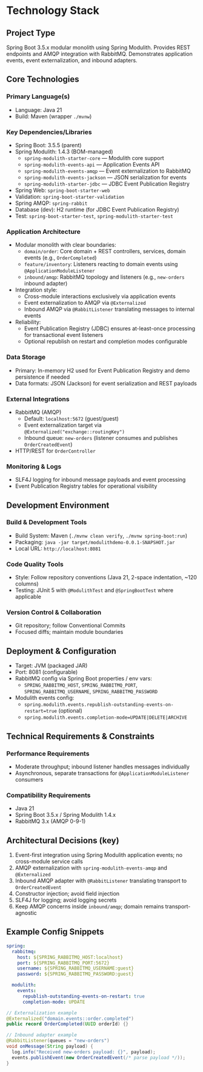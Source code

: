 # Technology Stack

## Project Type
Spring Boot 3.5.x modular monolith using Spring Modulith. Provides REST endpoints and AMQP integration with RabbitMQ. Demonstrates application events, event externalization, and inbound adapters.

## Core Technologies

### Primary Language(s)
- Language: Java 21
- Build: Maven (wrapper `./mvnw`)

### Key Dependencies/Libraries
- Spring Boot: 3.5.5 (parent)
- Spring Modulith: 1.4.3 (BOM-managed)
  - `spring-modulith-starter-core` — Modulith core support
  - `spring-modulith-events-api` — Application Events API
  - `spring-modulith-events-amqp` — Event externalization to RabbitMQ
  - `spring-modulith-events-jackson` — JSON serialization for events
  - `spring-modulith-starter-jdbc` — JDBC Event Publication Registry
- Spring Web: `spring-boot-starter-web`
- Validation: `spring-boot-starter-validation`
- Spring AMQP: `spring-rabbit`
- Database (dev): H2 runtime (for JDBC Event Publication Registry)
- Test: `spring-boot-starter-test`, `spring-modulith-starter-test`

### Application Architecture
- Modular monolith with clear boundaries:
  - `domain/order`: Core domain + REST controllers, services, domain events (e.g., `OrderCompleted`)
  - `feature/inventory`: Listeners reacting to domain events using `@ApplicationModuleListener`
  - `inbound/amqp`: RabbitMQ topology and listeners (e.g., `new-orders` inbound adapter)
- Integration style:
  - Cross-module interactions exclusively via application events
  - Event externalization to AMQP via `@Externalized`
  - Inbound AMQP via `@RabbitListener` translating messages to internal events
- Reliability:
  - Event Publication Registry (JDBC) ensures at-least-once processing for transactional event listeners
  - Optional republish on restart and completion modes configurable

### Data Storage
- Primary: In-memory H2 used for Event Publication Registry and demo persistence if needed
- Data formats: JSON (Jackson) for event serialization and REST payloads

### External Integrations
- RabbitMQ (AMQP)
  - Default: `localhost:5672` (guest/guest)
  - Event externalization target via `@Externalized("exchange::routingKey")`
  - Inbound queue: `new-orders` (listener consumes and publishes `OrderCreatedEvent`)
- HTTP/REST for `OrderController`

### Monitoring & Logs
- SLF4J logging for inbound message payloads and event processing
- Event Publication Registry tables for operational visibility

## Development Environment

### Build & Development Tools
- Build System: Maven (`./mvnw clean verify`, `./mvnw spring-boot:run`)
- Packaging: `java -jar target/modulithdemo-0.0.1-SNAPSHOT.jar`
- Local URL: `http://localhost:8081`

### Code Quality Tools
- Style: Follow repository conventions (Java 21, 2-space indentation, ~120 columns)
- Testing: JUnit 5 with `@ModulithTest` and `@SpringBootTest` where applicable

### Version Control & Collaboration
- Git repository; follow Conventional Commits
- Focused diffs; maintain module boundaries

## Deployment & Configuration
- Target: JVM (packaged JAR)
- Port: 8081 (configurable)
- RabbitMQ config via Spring Boot properties / env vars:
  - `SPRING_RABBITMQ_HOST`, `SPRING_RABBITMQ_PORT`, `SPRING_RABBITMQ_USERNAME`, `SPRING_RABBITMQ_PASSWORD`
- Modulith events config:
  - `spring.modulith.events.republish-outstanding-events-on-restart=true` (optional)
  - `spring.modulith.events.completion-mode=UPDATE|DELETE|ARCHIVE`

## Technical Requirements & Constraints

### Performance Requirements
- Moderate throughput; inbound listener handles messages individually
- Asynchronous, separate transactions for `@ApplicationModuleListener` consumers

### Compatibility Requirements
- Java 21
- Spring Boot 3.5.x / Spring Modulith 1.4.x
- RabbitMQ 3.x (AMQP 0-9-1)

## Architectural Decisions (key)
1. Event-first integration using Spring Modulith application events; no cross-module service calls
2. AMQP externalization with `spring-modulith-events-amqp` and `@Externalized`
3. Inbound AMQP adapter with `@RabbitListener` translating transport to `OrderCreatedEvent`
4. Constructor injection; avoid field injection
5. SLF4J for logging; avoid logging secrets
6. Keep AMQP concerns inside `inbound/amqp`; domain remains transport-agnostic

## Example Config Snippets

```yaml
spring:
  rabbitmq:
    host: ${SPRING_RABBITMQ_HOST:localhost}
    port: ${SPRING_RABBITMQ_PORT:5672}
    username: ${SPRING_RABBITMQ_USERNAME:guest}
    password: ${SPRING_RABBITMQ_PASSWORD:guest}

  modulith:
    events:
      republish-outstanding-events-on-restart: true
      completion-mode: UPDATE
```

```java
// Externalization example
@Externalized("domain.events::order.completed")
public record OrderCompleted(UUID orderId) {}

// Inbound adapter example
@RabbitListener(queues = "new-orders")
void onMessage(String payload) {
  log.info("Received new-orders payload: {}", payload);
  events.publishEvent(new OrderCreatedEvent(/* parse payload */));
}
```
